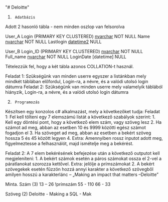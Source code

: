 "# Deloitte" 
 
1.      Adatbázis
Adott 2 hasonló tábla - nem minden oszlop van felsorolva

User_A
Login (PRIMARY KEY CLUSTERED) [nvarchar](32) NOT NULL
Name [nvarchar](128) NOT NULL
Lastlogin [datetime2](7) NULL

User_B
Login_ID (PRIMARY KEY CLUSTERED) [nvarchar](64) NOT NULL
Full_name [nvarchar](96) NOT NULL
LoginDate [datetime] NULL

Tételezzük fel, hogy a két tábla azonos COLLATION-t használ.

Feladat 1: Szükségünk van minden userre egyszer a listánkban mely mindkét táblában előfordul, Login-ra,  a névre, és a valódi utolsó login dátumra
Feladat 2: Szükségünk van minden userre mely valamelyik táblából hiányzik, Login-ra,  a névre, és a valódi utolsó login dátumra

2.      Programozás
Készítsen egy konzolos c# alkalmazást, mely a következőket tudja:
Feladat 1:  Fel kell tölteni egy 7 elemszámú listát a következő szabályok szerint:
    1.      Kell egy döntési pont, hogy a következő elem szám, vagy szöveg lesz
    2.      Ha számot ad meg, abban az esetben 10 és 9999 közötti egész számot fogadjon el
    3.      Ha szöveget ad meg, abban az esetben a bekért szöveg hossza 5 és 45 között legyen
    4.      Extra: Amennyiben rossz inputot adott meg, figyelmeztesse a felhasználót, majd ismételje meg a bekérést.
            
Feladat 2:  A 7 elem bekérésének befejezése után a következő outputot kell megjeleníteni:
    1.      A bekért számok esetén a páros számokat ossza el 2-vel a páratlanokat szorozza kettővel. Extra: jelölje a prímszámokat
    2.      A bekért szövegekek esetén fűzzön hozzá annyi karakter a következő szövegből amilyen hosszú a karakterlánc – „Making an impact that matters –Deloitte”

Minta.
Szám (3)
13 – 26 !prímszám
55 - 110
66 - 33

Szöveg (2)
Deloitte - Making a
SQL - Mak
